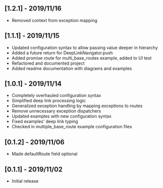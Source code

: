 ## [1.2.1] - 2019/11/16

* Removed context from exception mapping

## [1.1.1] - 2019/11/15

* Updated configuration syntax to allow passing value deeper in hierarchy
* Added a future<T> return for DeepLinkNavigator.push<T>
* Added promise route for multi_base_routes example, added to UI test
* Refactored and documented project
* Added readme documentation with diagrams and examples

## [1.0.1] - 2019/11/14

* Completely overhauled configuration syntax
* Simplified deep link processing logic
* Generalized exception handling by mapping exceptions to routes
* Remove unnecessary exception dispatchers
* Updated examples with new configuration syntax
* Fixed examples' deep link typing
* Checked in multiple_base_route example configuration files

## [0.1.2] - 2019/11/06

* Made defaultRoute field optional

## [0.1.1] - 2019/11/02

* Initial release
